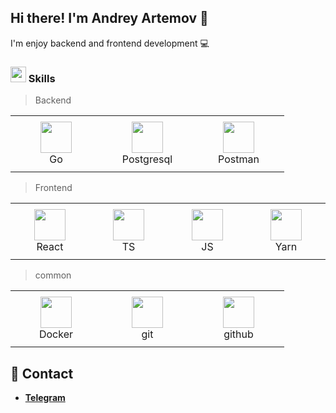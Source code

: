 ## Hi there! I'm Andrey Artemov 👋

I'm enjoy backend and frontend development 💻


### <img src="https://media2.giphy.com/media/QssGEmpkyEOhBCb7e1/giphy.gif?cid=ecf05e47a0n3gi1bfqntqmob8g9aid1oyj2wr3ds3mg500bl&rid=giphy.gif" width ="25"><b> Skills</b>


> Backend
<table  style="width: 100%">
    <td  align="center" width="130" height="90">
      <a href="https://skillicons.dev">
        <img src="https://skillicons.dev/icons?i=go" width="50" />
        </a>
      <br>Go
    </td>
    <td align="center" width="130" height="90">
      <a href="https://skillicons.dev">
        <img src="https://skillicons.dev/icons?i=postgresql" width="50" />
        </a>
      <br>Postgresql
    </td>
    <td align="center" width="130" height="90">
      <a href="https://skillicons.dev">
        <img src="https://skillicons.dev/icons?i=postman" width="50" />
        </a>
      <br>Postman
    </td>
</table>

> Frontend
<table  style="width: 100%">
    <td align="center" width="130" height="90">
      <a href="https://skillicons.dev">
        <img src="https://skillicons.dev/icons?i=react" width="50" />
        </a>
      <br>React
    </td>
    <td align="center" width="130" height="90">
      <a href="https://skillicons.dev">
        <img src="https://skillicons.dev/icons?i=ts" width="50" />
        </a>
      <br>TS
    </td>
    <td align="center" width="130" height="90">
      <a href="https://skillicons.dev">
        <img src="https://skillicons.dev/icons?i=js" width="50" />
        </a>
      <br>JS
    </td>
    <td align="center" width="130" height="90">
      <a href="https://skillicons.dev">
        <img src="https://skillicons.dev/icons?i=yarn" width="50" />
        </a>
      <br>Yarn
    </td>
    
</table>


> common
<table  style="width: 100%">
    <td align="center" width="130" height="90">
      <a href="https://skillicons.dev">
        <img src="https://skillicons.dev/icons?i=docker" width="50" />
        </a>
      <br>Docker
    </td>
    <td align="center" width="130" height="90">
      <a href="https://skillicons.dev">
        <img src="https://skillicons.dev/icons?i=git" width="50" />
        </a>
      <br>git
    </td>
    <td align="center" width="130" height="90">
      <a href="https://skillicons.dev">
        <img src="https://skillicons.dev/icons?i=github" width="50" />
        </a>
      <br>github
    </td>
</table>


## 📱 Contact
-   **[Telegram](https://t.me/Whoops0_o)**
